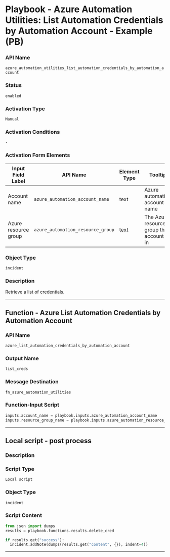 <!--
    DO NOT MANUALLY EDIT THIS FILE
    THIS FILE IS AUTOMATICALLY GENERATED WITH resilient-sdk codegen
    Generated with resilient-sdk v50.0.151
-->

# Playbook - Azure Automation Utilities: List Automation Credentials by Automation Account - Example (PB)

### API Name
`azure_automation_utilities_list_automation_credentials_by_automation_account`

### Status
`enabled`

### Activation Type
`Manual`

### Activation Conditions
`-`

### Activation Form Elements
| Input Field Label | API Name | Element Type | Tooltip | Requirement |
| ----------------- | -------- | ------------ | ------- | ----------- |
| Account name | `azure_automation_account_name` | text | Azure automation account name | Always |
| Azure resource group | `azure_automation_resource_group` | text | The Azure resource group this account is in | Always |

### Object Type
`incident`

### Description
Retrieve a list of credentials.


---
## Function - Azure List Automation Credentials by Automation Account

### API Name
`azure_list_automation_credentials_by_automation_account`

### Output Name
`list_creds`

### Message Destination
`fn_azure_automation_utilities`

### Function-Input Script
```python
inputs.account_name = playbook.inputs.azure_automation_account_name
inputs.resource_group_name = playbook.inputs.azure_automation_resource_group
```

---

## Local script - post process

### Description


### Script Type
`Local script`

### Object Type
`incident`

### Script Content
```python
from json import dumps
results = playbook.functions.results.delete_cred

if results.get("success"):
  incident.addNote(dumps(results.get("content", {}), indent=4))
```

---


